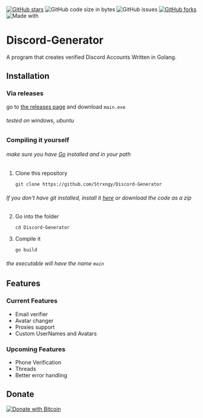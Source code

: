 
<p align="center">

[![GitHub stars](https://img.shields.io/github/stars/Strxngy/Discord-Generator?color=FFFFFF&label=stars&style=flat-square)](https://github.com/Schmenn/DiscordGenerator/stargazers)
![GitHub code size in bytes](https://img.shields.io/github/languages/code-size/Strxngy/Discord-Generator?color=FFFFFF&style=flat-square) 
![GitHub issues](https://img.shields.io/github/issues/Strxngy/Discord-Generator?color=FFFFFF&style=flat-square)
[![GitHub forks](https://img.shields.io/github/forks/Strxngy/Discord-Generator?color=FFFFFF&style=flat-square)](https://github.com/Strxngy/Discord-Generator/network)
![Made with](https://img.shields.io/badge/made%20with-Go-29BEB0?style=flat-square)

</p>

# Discord-Generator
A program that creates verified Discord Accounts Written in Golang.

## Installation
### Via releases

go to [the releases page](https://github.com/Strxngy/Discord-Generator/releases) and download `main.exe` 
###### tested on windows, ubuntu


### Compiling it yourself
###### make sure you have [Go](https://golang.org) installed and in your path
1. Clone this repository
    
    `git clone https://github.com/Strxngy/Discord-Generator`

###### If you don't have git installed, install it [here](https://git-scm.com) or download the code as a zip
2. Go into the folder

    `cd Discord-Generator`

3. Compile it

    `go build`

###### the executable will have the name `main`



## Features
### Current Features
* Email verifier
* Avatar changer
* Proxies support
* Custom UserNames and Avatars

### Upcoming Features
* Phone Verification
* Threads
* Better error handling 

## Donate
[![Donate with Bitcoin](https://en.cryptobadges.io/badge/big/19UQjwNnMZ7Qg9tePUCosTSQUns8Mefmr8?showBalance=true)](https://en.cryptobadges.io/donate/19UQjwNnMZ7Qg9tePUCosTSQUns8Mefmr8)

